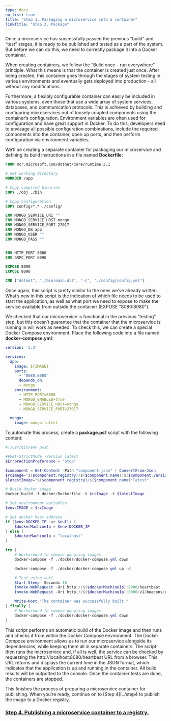 ```yaml
---
type: docs
no_list: true
title: "Step 3. Packaging a microservice into a container"
linkTitle: "Step 3. Package"
---
```


Once a microservice has successfully passed the previous “build” and “test” stages, it is ready to be published and tested as a part of the system. But before we can do this, we need to correctly package it into a Docker container.

When creating containers, we follow the “Build once - run everywhere” principle. What this means is that the container is created just once. After being created, this container goes through the stages of system testing in various environments and eventually gets deployed into production - all without any modifications.

Furthermore, a flexibly configurable container can easily be included in various systems, even those that use a wide array of system services, databases, and communication protocols. This is achieved by building and configuring microservices out of loosely coupled components using the container’s configuration. Environment variables are often used for configuration and have great support in Docker. To do this, developers need to envisage all possible configuration combinations, include the required components into the container, open up ports, and then perform configuration via environment variables.

We’ll be creating a separate container for packaging our microservice and defining its build instructions in a file named **Dockerfile**:

```dockerfile
FROM mcr.microsoft.com/dotnet/core/runtime:3.1

# Set working directory
WORKDIR /app

# Copy compiled binaries
COPY ./obj ./bin

# Copy configuration
COPY config/*.* ./config/

ENV MONGO_SERVICE_URI ""
ENV MONGO_SERVICE_HOST mongo
ENV MONGO_SERVICE_PORT 27017
ENV MONGO_DB app
ENV MONGO_USER ""
ENV MONGO_PASS ""


ENV HTTP_PORT 8080
ENV GRPC_PORT 8090

EXPOSE 8080
EXPOSE 8090

CMD ["dotnet", "./bin/main.dll", "-c", "./config/config.yml"]

```

Once again, this script is pretty similar to the ones we’ve already written. What’s new in this script is the indication of which file needs to be used to start the application, as well as what port we need to expose to make the service available from outside the container (EXPOSE "8080:8080").

We checked that our microservice is functional in the previous “testing” step, but this doesn’t guarantee that the container that the microservice is running in will work as needed. To check this, we can create a special Docker Compose environment. Place the following code into a file named **docker-compose.yml**:

```yml
version: '3.3'

services:
  app:
    image: ${IMAGE}
    ports:
      - "8080:8080"
      depends_on:
      - mongo
    environment:
      - HTTP_PORT=8080
      - MONGO_ENABLED=true
      - MONGO_SERVICE_HOST=mongo
      - MONGO_SERVICE_PORT=27017

  mongo:
    image: mongo:latest

```

To automate this process, create a **package.ps1** script with the following content:

```ps1
#!/usr/bin/env pwsh

##Set-StrictMode -Version latest
$ErrorActionPreference = "Stop"

$component = Get-Content -Path "component.json" | ConvertFrom-Json
$rcImage="$($component.registry)/$($component.name):$($component.version)-$($component.build)-rc"
$latestImage="$($component.registry)/$($component.name):latest"

# Build docker image
docker build -f docker/Dockerfile -t $rcImage -t $latestImage .

# Set environment variables
$env:IMAGE = $rcImage

# Set docker host address
if ($env:DOCKER_IP -ne $null) {
    $dockerMachineIp = $env:DOCKER_IP
} else {
    $dockerMachineIp = "localhost"
}

try {
    # Workaround to remove dangling images
    docker-compose -f ./docker/docker-compose.yml down

    docker-compose -f ./docker/docker-compose.yml up -d

    # Test using curl
    Start-Sleep -Seconds 10
    Invoke-WebRequest -Uri http://$($dockerMachineIp):8080/heartbeat
    Invoke-WebRequest -Uri http://$($dockerMachineIp):8080/v1/beacons/get_beacons -Method Post

    Write-Host "The container was successfully built."
} finally {
    # Workaround to remove dangling images
    docker-compose -f ./docker/docker-compose.yml down
}

```

This script performs an automatic build of the Docker image and then runs and checks it from within the Docker Compose environment. The Docker Compose environment allows us to run our microservice alongside its dependencies, while keeping them all in separate containers. The script then runs the microservice and, if all is well, the service can be checked by requesting the http://localhost:8080/heartbeat URL from a browser. This URL returns and displays the current time in the JSON format, which indicates that the application is up and running in the container. All build results will be outputted to the console. Once the container tests are done, the containers are stopped.

This finishes the process of preparing a microservice container for publishing. When you’re ready, continue on to [Step 4](../step4 to publish the image to a Docker registry.

<span class="hide-title-link">

### [Step 4. Publishing a microservice container to a registry.](../step4)

</span>

